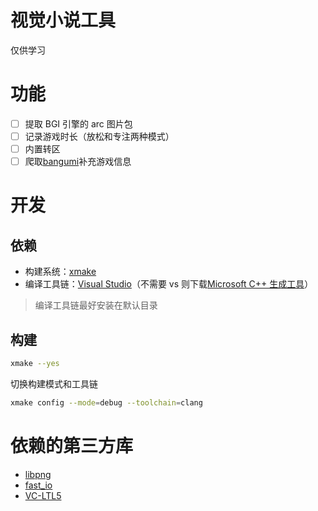 # 视觉小说工具

仅供学习

# 功能

- [ ] 提取 BGI 引擎的 arc 图片包
- [ ] 记录游戏时长（放松和专注两种模式）
- [ ] 内置转区
- [ ] 爬取[bangumi](https://bgm.tv)补充游戏信息

# 开发

## 依赖

- 构建系统：[xmake](https://xmake.io/#/zh-cn/guide/installation)
- 编译工具链：[Visual Studio](https://visualstudio.microsoft.com/)（不需要 vs 则下载[Microsoft C++ 生成工具](https://visualstudio.microsoft.com/visual-cpp-build-tools/)）

> 编译工具链最好安装在默认目录

## 构建

```sh
xmake --yes
```

切换构建模式和工具链

```sh
xmake config --mode=debug --toolchain=clang
```

# 依赖的第三方库

- [libpng](https://github.com/glennrp/libpng)
- [fast_io](https://github.com/cppfastio/fast_io)
- [VC-LTL5](https://github.com/Chuyu-Team/VC-LTL5)
